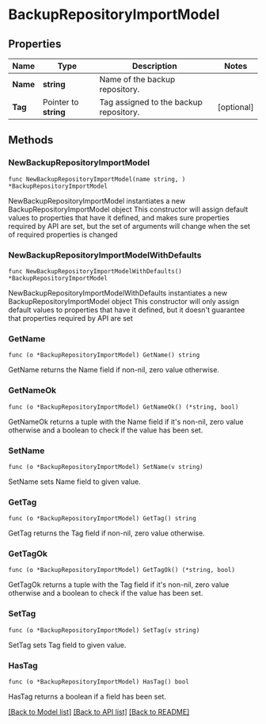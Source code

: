 # BackupRepositoryImportModel

## Properties

Name | Type | Description | Notes
------------ | ------------- | ------------- | -------------
**Name** | **string** | Name of the backup repository. | 
**Tag** | Pointer to **string** | Tag assigned to the backup repository. | [optional] 

## Methods

### NewBackupRepositoryImportModel

`func NewBackupRepositoryImportModel(name string, ) *BackupRepositoryImportModel`

NewBackupRepositoryImportModel instantiates a new BackupRepositoryImportModel object
This constructor will assign default values to properties that have it defined,
and makes sure properties required by API are set, but the set of arguments
will change when the set of required properties is changed

### NewBackupRepositoryImportModelWithDefaults

`func NewBackupRepositoryImportModelWithDefaults() *BackupRepositoryImportModel`

NewBackupRepositoryImportModelWithDefaults instantiates a new BackupRepositoryImportModel object
This constructor will only assign default values to properties that have it defined,
but it doesn't guarantee that properties required by API are set

### GetName

`func (o *BackupRepositoryImportModel) GetName() string`

GetName returns the Name field if non-nil, zero value otherwise.

### GetNameOk

`func (o *BackupRepositoryImportModel) GetNameOk() (*string, bool)`

GetNameOk returns a tuple with the Name field if it's non-nil, zero value otherwise
and a boolean to check if the value has been set.

### SetName

`func (o *BackupRepositoryImportModel) SetName(v string)`

SetName sets Name field to given value.


### GetTag

`func (o *BackupRepositoryImportModel) GetTag() string`

GetTag returns the Tag field if non-nil, zero value otherwise.

### GetTagOk

`func (o *BackupRepositoryImportModel) GetTagOk() (*string, bool)`

GetTagOk returns a tuple with the Tag field if it's non-nil, zero value otherwise
and a boolean to check if the value has been set.

### SetTag

`func (o *BackupRepositoryImportModel) SetTag(v string)`

SetTag sets Tag field to given value.

### HasTag

`func (o *BackupRepositoryImportModel) HasTag() bool`

HasTag returns a boolean if a field has been set.


[[Back to Model list]](../README.md#documentation-for-models) [[Back to API list]](../README.md#documentation-for-api-endpoints) [[Back to README]](../README.md)


